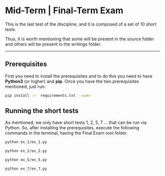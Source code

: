 # Mid-Term | Final-Term Exam

This is the last test of the discipline, and it is composed of a set of 10 short tests.

Thus, it is worth mentioning that some will be present in the source folder and others will be present in the writings folder.

---

## Prerequisites
First you need to install the prerequisites and to do this you need to have **Python3** (or higher) and **pip**.
Once you have the two prerequisites mentioned, just run:
```bash
pip install -r  requirements.txt --user
```

## Running the short tests
As mentioned, we only have short tests 1, 2, 5, 7 ... that can be run via Python.
So, after installing the prerequisites, execute the following commands in the terminal, having the Final Exam root folder.
```bash
python ex_1/ex_1.py
```
```bash
python ex_2/ex_2.py
```
```bash
python ex_5/ex_5.py
```
```bash
python ex_7/ex_7.py
```

